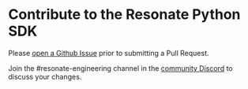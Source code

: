 # Contribute to the Resonate Python SDK

Please [open a Github Issue](https://github.com/resonatehq/resonate-sdk-py/issues) prior to submitting a Pull Request.

Join the #resonate-engineering channel in the [community Discord](https://www.resonatehq.io/discord) to discuss your changes.
